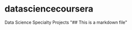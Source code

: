 datasciencecoursera
===================

Data Science Specialty Projects
"## This is a markdown file"

